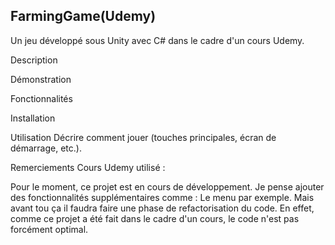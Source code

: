 ## FarmingGame(Udemy)
Un jeu développé sous Unity avec C# dans le cadre d'un cours Udemy.

Description


Démonstration


Fonctionnalités

Installation

Utilisation
Décrire comment jouer (touches principales, écran de démarrage, etc.).

Remerciements
Cours Udemy utilisé : 

Pour le moment, ce projet est en cours de développement.
Je pense ajouter des fonctionnalités supplémentaires comme : Le menu par exemple. Mais avant tou ça il faudra faire une phase de refactorisation du code. En effet, comme ce projet a été fait dans le cadre d'un cours, le code n'est pas forcément optimal.